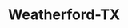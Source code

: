 ---
title: Weatherford-TX
slug: weatherford-tx
f_state:
- cms/state/texas.md
f_locations:
- cms/payday-loan/advance-america-2384.md
- cms/payday-loan/check-into-cash-12481.md
- cms/payday-loan/mr-payroll-22209.md
- cms/payday-loan/mr-payroll-22232.md
- cms/payday-loan/rent-a-center-25927.md
updated-on: '2024-05-30T13:41:28.615Z'
created-on: '2024-05-30T13:41:28.615Z'
published-on: '2024-05-30T13:54:32.469Z'
f_city: Weatherford
layout: '[city].html'
tags: city
---